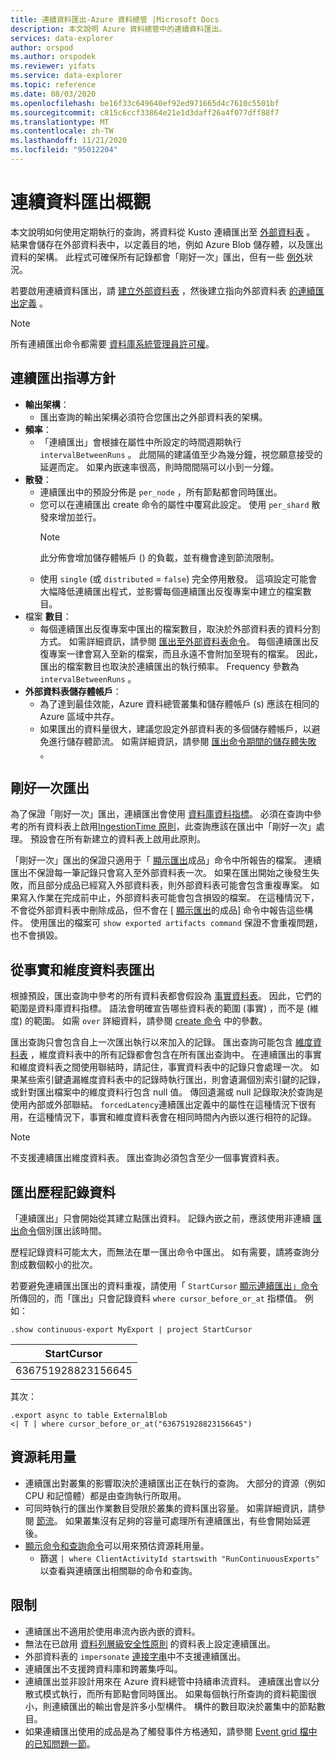 ```yaml
---
title: 連續資料匯出-Azure 資料總管 |Microsoft Docs
description: 本文說明 Azure 資料總管中的連續資料匯出。
services: data-explorer
author: orspod
ms.author: orspodek
ms.reviewer: yifats
ms.service: data-explorer
ms.topic: reference
ms.date: 08/03/2020
ms.openlocfilehash: be16f33c649640ef92ed971665d4c7610c5501bf
ms.sourcegitcommit: c815c6ccf33864e21e1d3daff26a4f077dff88f7
ms.translationtype: MT
ms.contentlocale: zh-TW
ms.lasthandoff: 11/21/2020
ms.locfileid: "95012204"
---
```

# <a name="continuous-data-export-overview"></a>連續資料匯出概觀

本文說明如何使用定期執行的查詢，將資料從 Kusto 連續匯出至 [外部資料表](../external-table-commands.md) 。 結果會儲存在外部資料表中，以定義目的地，例如 Azure Blob 儲存體，以及匯出資料的架構。 此程式可確保所有記錄都會「剛好一次」匯出，但有一些 [例外](#exactly-once-export)狀況。 

若要啟用連續資料匯出，請 [建立外部資料表](../external-tables-azurestorage-azuredatalake.md#create-or-alter-external-table) ，然後建立指向外部資料表 [的連續匯出定義](create-alter-continuous.md) 。 

> [!NOTE]
> 所有連續匯出命令都需要 [資料庫系統管理員許可權](../access-control/role-based-authorization.md)。

## <a name="continuous-export-guidelines"></a>連續匯出指導方針

* **輸出架構**：
  * 匯出查詢的輸出架構必須符合您匯出之外部資料表的架構。 
* **頻率**：
  * 「連續匯出」會根據在屬性中所設定的時間週期執行 `intervalBetweenRuns` 。 此間隔的建議值至少為幾分鐘，視您願意接受的延遲而定。 如果內嵌速率很高，則時間間隔可以小到一分鐘。
* **散發**：
  * 連續匯出中的預設分佈是 `per_node` ，所有節點都會同時匯出。 
  * 您可以在連續匯出 create 命令的屬性中覆寫此設定。 使用 `per_shard` 散發來增加並行。
    > [!NOTE]
    > 此分佈會增加儲存體帳戶 () 的負載，並有機會達到節流限制。 
  * 使用 `single` (或 `distributed` = `false`) 完全停用散發。 這項設定可能會大幅降低連續匯出程式，並影響每個連續匯出反復專案中建立的檔案數目。 
* 檔案 **數目**：
  * 每個連續匯出反復專案中匯出的檔案數目，取決於外部資料表的資料分割方式。 如需詳細資訊，請參閱 [匯出至外部資料表命令](export-data-to-an-external-table.md#number-of-files)。 每個連續匯出反復專案一律會寫入至新的檔案，而且永遠不會附加至現有的檔案。 因此，匯出的檔案數目也取決於連續匯出的執行頻率。 Frequency 參數為 `intervalBetweenRuns` 。
* **外部資料表儲存體帳戶**：
  * 為了達到最佳效能，Azure 資料總管叢集和儲存體帳戶 (s) 應該在相同的 Azure 區域中共存。
  * 如果匯出的資料量很大，建議您設定外部資料表的多個儲存體帳戶，以避免進行儲存體節流。 如需詳細資訊，請參閱 [匯出命令期間的儲存體失敗](export-data-to-storage.md#failures-during-export-commands) 。

## <a name="exactly-once-export"></a>剛好一次匯出

為了保證「剛好一次」匯出，連續匯出會使用 [資料庫資料指標](../databasecursor.md)。 必須在查詢中參考的所有資料表上啟用[IngestionTime 原則](../ingestiontime-policy.md)，此查詢應該在匯出中「剛好一次」處理。 預設會在所有新建立的資料表上啟用此原則。

「剛好一次」匯出的保證只適用于「 [顯示匯出](show-continuous-artifacts.md)成品」命令中所報告的檔案。 連續匯出不保證每一筆記錄只會寫入至外部資料表一次。 如果在匯出開始之後發生失敗，而且部分成品已經寫入外部資料表，則外部資料表可能會包含重複專案。 如果寫入作業在完成前中止，外部資料表可能會包含損毀的檔案。 在這種情況下，不會從外部資料表中刪除成品，但不會在 [ [顯示匯出](show-continuous-artifacts.md)的成品] 命令中報告這些構件。 使用匯出的檔案可 `show exported artifacts command` 保證不會重複問題，也不會損毀。

## <a name="export-from-fact-and-dimension-tables"></a>從事實和維度資料表匯出

根據預設，匯出查詢中參考的所有資料表都會假設為 [事實資料表](../../concepts/fact-and-dimension-tables.md)。 因此，它們的範圍是資料庫資料指標。 語法會明確宣告哪些資料表的範圍 (事實) ，而不是 (維度) 的範圍。 如需 `over` 詳細資料，請參閱 [create 命令](create-alter-continuous.md) 中的參數。

匯出查詢只會包含自上一次匯出執行以來加入的記錄。 匯出查詢可能包含 [維度資料表](../../concepts/fact-and-dimension-tables.md) ，維度資料表中的所有記錄都會包含在所有匯出查詢中。 在連續匯出的事實和維度資料表之間使用聯結時，請記住，事實資料表中的記錄只會處理一次。 如果某些索引鍵遺漏維度資料表中的記錄時執行匯出，則會遺漏個別索引鍵的記錄，或針對匯出檔案中的維度資料行包含 null 值。 傳回遺漏或 null 記錄取決於查詢是使用內部或外部聯結。 `forcedLatency`連續匯出定義中的屬性在這種情況下很有用，在這種情況下，事實和維度資料表會在相同時間內內嵌以進行相符的記錄。

> [!NOTE]
> 不支援連續匯出維度資料表。 匯出查詢必須包含至少一個事實資料表。

## <a name="exporting-historical-data"></a>匯出歷程記錄資料

「連續匯出」只會開始從其建立點匯出資料。 記錄內嵌之前，應該使用非連續 [匯出命令](export-data-to-an-external-table.md)個別匯出該時間。 

歷程記錄資料可能太大，而無法在單一匯出命令中匯出。 如有需要，請將查詢分割成數個較小的批次。 

若要避免連續匯出匯出的資料重複，請使用「 `StartCursor` [顯示連續匯出」命令](show-continuous-export.md) 所傳回的，而「匯出」只會記錄資料 `where cursor_before_or_at` 指標值。 例如：

```kusto
.show continuous-export MyExport | project StartCursor
```

| StartCursor        |
|--------------------|
| 636751928823156645 |

其次： 

```kusto
.export async to table ExternalBlob
<| T | where cursor_before_or_at("636751928823156645")
```

## <a name="resource-consumption"></a>資源耗用量

* 連續匯出對叢集的影響取決於連續匯出正在執行的查詢。 大部分的資源（例如 CPU 和記憶體）都是由查詢執行所取用。 
* 可同時執行的匯出作業數目受限於叢集的資料匯出容量。 如需詳細資訊，請參閱 [節流](../../management/capacitypolicy.md#throttling)。 如果叢集沒有足夠的容量可處理所有連續匯出，有些會開始延遲後。
* [顯示命令和查詢命令](../commands-and-queries.md)可以用來預估資源耗用量。 
  * 篩選 `| where ClientActivityId startswith "RunContinuousExports"` 以查看與連續匯出相關聯的命令和查詢。

## <a name="limitations"></a>限制

* 連續匯出不適用於使用串流內嵌內嵌的資料。 
* 無法在已啟用 [資料列層級安全性原則](../../management/rowlevelsecuritypolicy.md) 的資料表上設定連續匯出。
* 外部資料表的 `impersonate` [連接字串](../../api/connection-strings/storage.md)中不支援連續匯出。
* 連續匯出不支援跨資料庫和跨叢集呼叫。
* 連續匯出並非設計用來在 Azure 資料總管中持續串流資料。 連續匯出會以分散式模式執行，而所有節點會同時匯出。 如果每個執行所查詢的資料範圍很小，則連續匯出的輸出會是許多小型構件。 構件的數目取決於叢集中的節點數目。
* 如果連續匯出使用的成品是為了觸發事件方格通知，請參閱 [Event grid 檔中的已知問題一節](../../../ingest-data-event-grid-overview.md#known-event-grid-issues)。
